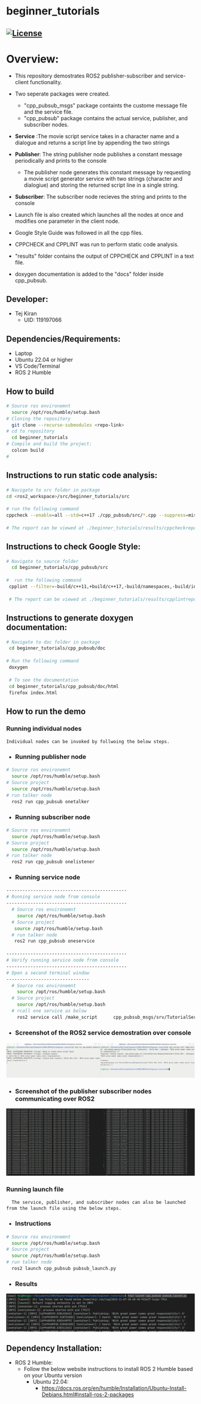 # beginner_tutorials

[![License](https://img.shields.io/badge/License-Apache_2.0-blue.svg)](https://opensource.org/licenses/Apache-2.0)
---
# Overview:
 * This repository demostrates ROS2 publisher-subscriber and service-client functionality.
 * Two seperate packages were created. 
    - "cpp_pubsub_msgs" package containts the custome message file and the service file. 
    -  "cpp_pubsub" package contains the actual service, publisher, and subscriber nodes.

 * __Service__  :The movie script service takes in a character name and a dialogue and returns a script line by appending the two strings
 * __Publisher__: The string publisher node publishes a constant message periodically and prints to the console
    * The publisher node generates this constant message by requesting a movie script generator service with two strings (character and dialogiue) and storing the returned script line in a single string.
 * __Subscriber__: The subscriber node recieves the string and prints to the console
 * Launch file is also created which launches all the nodes at once and modifies one parameter in the client node.
 * Google Style Guide was followed in all the cpp files.
 * CPPCHECK and CPPLINT was run to perform static code analysis.
 * "results" folder contains the output of CPPCHECK and CPPLINT in a text file.
 * doxygen documentation is added to the "docs" folder inside cpp_pubsub.


## Developer:
 - Tej Kiran 
    - UID: 119197066

## Dependencies/Requirements: 
 - Laptop
 - Ubuntu 22.04 or higher
 - VS Code/Terminal
 - ROS 2 Humble

## How to build
``` bash
# Source ros environemnt
  source /opt/ros/humble/setup.bash
# Cloning the repository
  git clone --recurse-submodules <repo-link>
# cd to repository
  cd beginner_tutorials
# Compile and build the project:
  colcon build
#
```

## Instructions to run static code analysis:
 ```bash
 # Navigate to src folder in package
 cd <ros2_workspace>/src/beginner_tutorials/src

 # run the following command
 cppcheck --enable=all --std=c++17 ./cpp_pubsub/src/*.cpp --suppress=missingIncludeSystem --suppress=missingInclude --suppress=unmatchedSuppression > ./results/cppcheckreport

 # The report can be viewed at ./beginner_tutorials/results/cppcheckreport

 ```

## Instructions to check Google Style:
 
```bash
# Navigate to source folder
  cd beginner_tutorials/cpp_pubsub/src

#  run the following command
 cpplint --filter=-build/c++11,+build/c++17,-build/namespaces,-build/include_order ./cpp_pubsub/src/*.cpp   > ./results/cpplintreport > ./results/cpplintreport

 # The report can be viewed at ./beginner_tutorials/results/cpplintreport
 ```

## Instructions to generate doxygen documentation:

```bash
# Navigate to doc folder in package
 cd beginner_tutorials/cpp_pubsub/doc
 
# Run the following command
 doxygen

 # To see the documentation
 cd beginner_tutorials/cpp_pubsub/doc/html
 firefox index.html
 ```


## How to run the demo
### Running individual nodes
    Individual nodes can be invoked by follwoing the below steps.
- ### Running publisher node
```bash
# Source ros environemnt
  source /opt/ros/humble/setup.bash
# Source project
  source /opt/ros/humble/setup.bash
# run talker node
  ros2 run cpp_pubsub onetalker
```
- ### Running subscriber node
```bash
# Source ros environemnt
  source /opt/ros/humble/setup.bash
# Source project
  source /opt/ros/humble/setup.bash
# run talker node
  ros2 run cpp_pubsub onelistener
```


- ### Running service node
```bash
---------------------------------------------
# Running service node from console
---------------------------------------------
  # Source ros environemnt
    source /opt/ros/humble/setup.bash
  # Source project
   source /opt/ros/humble/setup.bash
  # run talker node
   ros2 run cpp_pubsub oneservice

---------------------------------------------
# Verify running service node from console
---------------------------------------------
# Open a second terminal window
-------------------------------
  # Source ros environemnt
    source /opt/ros/humble/setup.bash
  # Source project
    source /opt/ros/humble/setup.bash
  # rcall one service as below
    ros2 service call /make_script      cpp_pubsub_msgs/srv/TutorialService "{character: 'Uncle Ben', dialogue: 'With great power comes great responsibility.'}"
```
- ### Screenshot of the ROS2 service demostration over console
![alt text](./result_images/service_test.png)

- ### Screenshot of the publisher subscriber nodes communicating over ROS2
![alt text](./result_images/node_results.png)

### Running launch file
      The service, publisher, and subscriber nodes can also be launched from the launch file using the below steps.
- ### Instructions
```bash
# Source ros environemnt
  source /opt/ros/humble/setup.bash
# Source project
  source /opt/ros/humble/setup.bash
# run talker node
  ros2 launch cpp_pubsub pubsub_launch.py
  ```
- ### Results
![alt text](./result_images/launch_results.png)

## Dependency Installation: 
- ROS 2 Humble:
  - Follow the below website instructions to install ROS 2 Humble based on your Ubuntu version
    - Ubuntu 22.04:
      - https://docs.ros.org/en/humble/Installation/Ubuntu-Install-Debians.html#install-ros-2-packages